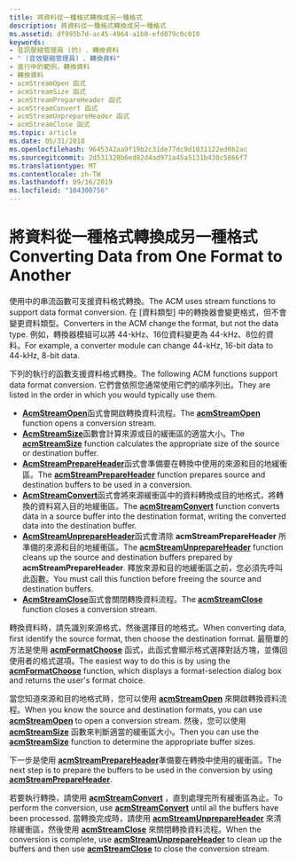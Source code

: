 ```yaml
---
title: 將資料從一種格式轉換成另一種格式
description: 將資料從一種格式轉換成另一種格式
ms.assetid: df995b7d-ac45-4964-a1b0-efd079c0c010
keywords:
- 音訊壓縮管理員 (的) 、轉換資料
- " (音效壓縮管理員) 、轉換資料"
- 進行中的範例，轉換資料
- 轉換資料
- acmStreamOpen 函式
- acmStreamSize 函式
- acmStreamPrepareHeader 函式
- acmStreamConvert 函式
- acmStreamUnprepareHeader 函式
- acmStreamClose 函式
ms.topic: article
ms.date: 05/31/2018
ms.openlocfilehash: 9645342aa9f19b2c31de77dc9d1031122ed0b2ac
ms.sourcegitcommit: 2d531328b6ed82d4ad971a45a5131b430c5866f7
ms.translationtype: MT
ms.contentlocale: zh-TW
ms.lasthandoff: 09/16/2019
ms.locfileid: "104300756"
---
```

# <a name="converting-data-from-one-format-to-another"></a><span data-ttu-id="9c3cf-113">將資料從一種格式轉換成另一種格式</span><span class="sxs-lookup"><span data-stu-id="9c3cf-113">Converting Data from One Format to Another</span></span>

<span data-ttu-id="9c3cf-114">使用中的串流函數可支援資料格式轉換。</span><span class="sxs-lookup"><span data-stu-id="9c3cf-114">The ACM uses stream functions to support data format conversion.</span></span> <span data-ttu-id="9c3cf-115">在 [資料類型] 中的轉換器會變更格式，但不會變更資料類型。</span><span class="sxs-lookup"><span data-stu-id="9c3cf-115">Converters in the ACM change the format, but not the data type.</span></span> <span data-ttu-id="9c3cf-116">例如，轉換器模組可以將 44-kHz、16位資料變更為 44-kHz、8位的資料。</span><span class="sxs-lookup"><span data-stu-id="9c3cf-116">For example, a converter module can change 44-kHz, 16-bit data to 44-kHz, 8-bit data.</span></span>

<span data-ttu-id="9c3cf-117">下列的執行的函數支援資料格式轉換。</span><span class="sxs-lookup"><span data-stu-id="9c3cf-117">The following ACM functions support data format conversion.</span></span> <span data-ttu-id="9c3cf-118">它們會依照您通常使用它們的順序列出。</span><span class="sxs-lookup"><span data-stu-id="9c3cf-118">They are listed in the order in which you would typically use them.</span></span>

-   <span data-ttu-id="9c3cf-119">[**AcmStreamOpen**](/windows/desktop/api/Msacm/nf-msacm-acmstreamopen)函式會開啟轉換資料流程。</span><span class="sxs-lookup"><span data-stu-id="9c3cf-119">The [**acmStreamOpen**](/windows/desktop/api/Msacm/nf-msacm-acmstreamopen) function opens a conversion stream.</span></span>
-   <span data-ttu-id="9c3cf-120">[**AcmStreamSize**](/windows/desktop/api/Msacm/nf-msacm-acmstreamsize)函數會計算來源或目的緩衝區的適當大小。</span><span class="sxs-lookup"><span data-stu-id="9c3cf-120">The [**acmStreamSize**](/windows/desktop/api/Msacm/nf-msacm-acmstreamsize) function calculates the appropriate size of the source or destination buffer.</span></span>
-   <span data-ttu-id="9c3cf-121">[**AcmStreamPrepareHeader**](/windows/desktop/api/Msacm/nf-msacm-acmstreamprepareheader)函式會準備要在轉換中使用的來源和目的地緩衝區。</span><span class="sxs-lookup"><span data-stu-id="9c3cf-121">The [**acmStreamPrepareHeader**](/windows/desktop/api/Msacm/nf-msacm-acmstreamprepareheader) function prepares source and destination buffers to be used in a conversion.</span></span>
-   <span data-ttu-id="9c3cf-122">[**AcmStreamConvert**](/windows/desktop/api/Msacm/nf-msacm-acmstreamconvert)函式會將來源緩衝區中的資料轉換成目的地格式，將轉換的資料寫入目的地緩衝區。</span><span class="sxs-lookup"><span data-stu-id="9c3cf-122">The [**acmStreamConvert**](/windows/desktop/api/Msacm/nf-msacm-acmstreamconvert) function converts data in a source buffer into the destination format, writing the converted data into the destination buffer.</span></span>
-   <span data-ttu-id="9c3cf-123">[**AcmStreamUnprepareHeader**](/windows/desktop/api/Msacm/nf-msacm-acmstreamunprepareheader)函式會清除 **acmStreamPrepareHeader** 所準備的來源和目的地緩衝區。</span><span class="sxs-lookup"><span data-stu-id="9c3cf-123">The [**acmStreamUnprepareHeader**](/windows/desktop/api/Msacm/nf-msacm-acmstreamunprepareheader) function cleans up the source and destination buffers prepared by **acmStreamPrepareHeader**.</span></span> <span data-ttu-id="9c3cf-124">釋放來源和目的地緩衝區之前，您必須先呼叫此函數。</span><span class="sxs-lookup"><span data-stu-id="9c3cf-124">You must call this function before freeing the source and destination buffers.</span></span>
-   <span data-ttu-id="9c3cf-125">[**AcmStreamClose**](/windows/desktop/api/Msacm/nf-msacm-acmstreamclose)函式會關閉轉換資料流程。</span><span class="sxs-lookup"><span data-stu-id="9c3cf-125">The [**acmStreamClose**](/windows/desktop/api/Msacm/nf-msacm-acmstreamclose) function closes a conversion stream.</span></span>

<span data-ttu-id="9c3cf-126">轉換資料時，請先識別來源格式，然後選擇目的地格式。</span><span class="sxs-lookup"><span data-stu-id="9c3cf-126">When converting data, first identify the source format, then choose the destination format.</span></span> <span data-ttu-id="9c3cf-127">最簡單的方法是使用 [**acmFormatChoose**](/windows/desktop/api/Msacm/nf-msacm-acmformatchoose) 函式，此函式會顯示格式選擇對話方塊，並傳回使用者的格式選項。</span><span class="sxs-lookup"><span data-stu-id="9c3cf-127">The easiest way to do this is by using the [**acmFormatChoose**](/windows/desktop/api/Msacm/nf-msacm-acmformatchoose) function, which displays a format-selection dialog box and returns the user's format choice.</span></span>

<span data-ttu-id="9c3cf-128">當您知道來源和目的地格式時，您可以使用 [**acmStreamOpen**](/windows/desktop/api/Msacm/nf-msacm-acmstreamopen) 來開啟轉換資料流程。</span><span class="sxs-lookup"><span data-stu-id="9c3cf-128">When you know the source and destination formats, you can use [**acmStreamOpen**](/windows/desktop/api/Msacm/nf-msacm-acmstreamopen) to open a conversion stream.</span></span> <span data-ttu-id="9c3cf-129">然後，您可以使用 [**acmStreamSize**](/windows/desktop/api/Msacm/nf-msacm-acmstreamsize) 函數來判斷適當的緩衝區大小。</span><span class="sxs-lookup"><span data-stu-id="9c3cf-129">Then you can use the [**acmStreamSize**](/windows/desktop/api/Msacm/nf-msacm-acmstreamsize) function to determine the appropriate buffer sizes.</span></span>

<span data-ttu-id="9c3cf-130">下一步是使用 [**acmStreamPrepareHeader**](/windows/desktop/api/Msacm/nf-msacm-acmstreamprepareheader)準備要在轉換中使用的緩衝區。</span><span class="sxs-lookup"><span data-stu-id="9c3cf-130">The next step is to prepare the buffers to be used in the conversion by using [**acmStreamPrepareHeader**](/windows/desktop/api/Msacm/nf-msacm-acmstreamprepareheader).</span></span>

<span data-ttu-id="9c3cf-131">若要執行轉換，請使用 [**acmStreamConvert**](/windows/desktop/api/Msacm/nf-msacm-acmstreamconvert) ，直到處理完所有緩衝區為止。</span><span class="sxs-lookup"><span data-stu-id="9c3cf-131">To perform the conversion, use [**acmStreamConvert**](/windows/desktop/api/Msacm/nf-msacm-acmstreamconvert) until all the buffers have been processed.</span></span> <span data-ttu-id="9c3cf-132">當轉換完成時，請使用 [**acmStreamUnprepareHeader**](/windows/desktop/api/Msacm/nf-msacm-acmstreamunprepareheader) 來清除緩衝區，然後使用 [**acmStreamClose**](/windows/desktop/api/Msacm/nf-msacm-acmstreamclose) 來關閉轉換資料流程。</span><span class="sxs-lookup"><span data-stu-id="9c3cf-132">When the conversion is complete, use [**acmStreamUnprepareHeader**](/windows/desktop/api/Msacm/nf-msacm-acmstreamunprepareheader) to clean up the buffers and then use [**acmStreamClose**](/windows/desktop/api/Msacm/nf-msacm-acmstreamclose) to close the conversion stream.</span></span>

 

 




